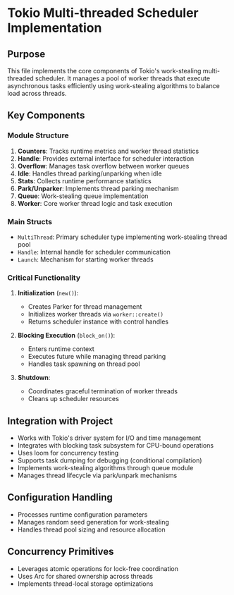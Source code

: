 # Tokio Multi-threaded Scheduler Implementation

## Purpose
This file implements the core components of Tokio's work-stealing multi-threaded scheduler. It manages a pool of worker threads that execute asynchronous tasks efficiently using work-stealing algorithms to balance load across threads.

## Key Components

### Module Structure
1. **Counters**: Tracks runtime metrics and worker thread statistics
2. **Handle**: Provides external interface for scheduler interaction
3. **Overflow**: Manages task overflow between worker queues
4. **Idle**: Handles thread parking/unparking when idle
5. **Stats**: Collects runtime performance statistics
6. **Park/Unparker**: Implements thread parking mechanism
7. **Queue**: Work-stealing queue implementation
8. **Worker**: Core worker thread logic and task execution

### Main Structs
- `MultiThread`: Primary scheduler type implementing work-stealing thread pool
- `Handle`: Internal handle for scheduler communication
- `Launch`: Mechanism for starting worker threads

### Critical Functionality
1. **Initialization** (`new()`):
   - Creates Parker for thread management
   - Initializes worker threads via `worker::create()`
   - Returns scheduler instance with control handles

2. **Blocking Execution** (`block_on()`):
   - Enters runtime context
   - Executes future while managing thread parking
   - Handles task spawning on thread pool

3. **Shutdown**:
   - Coordinates graceful termination of worker threads
   - Cleans up scheduler resources

## Integration with Project
- Works with Tokio's driver system for I/O and time management
- Integrates with blocking task subsystem for CPU-bound operations
- Uses loom for concurrency testing
- Supports task dumping for debugging (conditional compilation)
- Implements work-stealing algorithms through queue module
- Manages thread lifecycle via park/unpark mechanisms

## Configuration Handling
- Processes runtime configuration parameters
- Manages random seed generation for work-stealing
- Handles thread pool sizing and resource allocation

## Concurrency Primitives
- Leverages atomic operations for lock-free coordination
- Uses Arc for shared ownership across threads
- Implements thread-local storage optimizations
